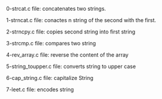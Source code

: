 0-strcat.c file: concatenates two strings.

1-strncat.c file: conactes n string of the second with the first.

2-strncpy.c file: copies second string into first string

3-strcmp.c file: compares two string

4-rev_array.c file: reverse the content of the array

5-string_toupper.c file: converts string to upper case

6-cap_string.c file: capitalize String

7-leet.c file: encodes string
